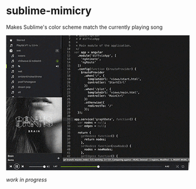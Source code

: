 # sublime-mimicry
Makes Sublime's color scheme match the currently playing song

![Preview](sublime-mimicry.gif)

_work in progress_